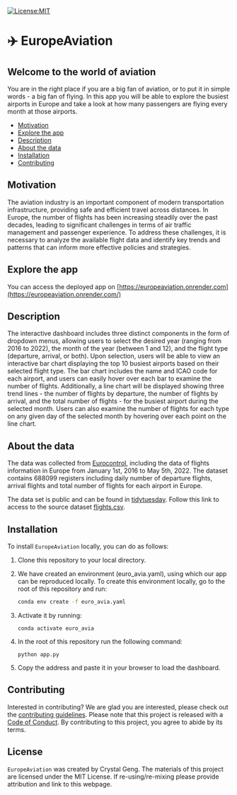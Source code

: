 [<img src="https://img.shields.io/badge/License-MIT-yellow.svg"
alt="License:MIT" />](https://opensource.org/licenses/MIT)

# ✈️ EuropeAviation

## Welcome to the world of aviation

You are in the right place if you are a big fan of aviation, or to put it in simple words - a big fan of flying. In this app you will be able to explore the busiest airports in Europe and take a look at how many passengers are flying every month at those airports.

-   [Motivation](#motivation)
-   [Explore the app](#explore-the-app)
-   [Description](#description)
-   [About the data](#about-the-data)
-   [Installation](#installation)
-   [Contributing](#contributing)

## Motivation 

The aviation industry is an important component of modern transportation infrastructure, providing safe and efficient travel across distances. In Europe, the number of flights has been increasing steadily over the past decades, leading to significant challenges in terms of air traffic management and passenger experience. To address these challenges, it is necessary to analyze the available flight data and identify key trends and patterns that can inform more effective policies and strategies.

## Explore the app 

You can access the deployed app on [https://europeaviation.onrender.com](https://europeaviation.onrender.com/)

## Description 

The interactive dashboard includes three distinct components in the form of dropdown menus, allowing users to select the desired year (ranging from 2016 to 2022), the month of the year (between 1 and 12), and the flight type (departure, arrival, or both). Upon selection, users will be able to view an interactive bar chart displaying the top 10 busiest airports based on their selected flight type. The bar chart includes the name and ICAO code for each airport, and users can easily hover over each bar to examine the number of flights. Additionally, a line chart will be displayed showing three trend lines - the number of flights by departure, the number of flights by arrival, and the total number of flights - for the busiest airport during the selected month. Users can also examine the number of flights for each type on any given day of the selected month by hovering over each point on the line chart.

## About the data 

The data was collected from [Eurocontrol](https://ansperformance.eu/data/), including the data of flights information in Europe from January 1st, 2016 to May 5th, 2022. The dataset contains 688099 registers including daily number of departure flights, arrival flights and total number of flights for each airport in Europe.

The data set is public and can be found in [tidytuesday](https://github.com/rfordatascience/tidytuesday/tree/master/data/2022/2022-07-12). Follow this link to access to the source dataset [flights.csv](https://github.com/rfordatascience/tidytuesday/blob/master/data/2022/2022-07-12/flights.csv).

## Installation 

To install `EuropeAviation` locally, you can do as follows:

1.  Clone this repository to your local directory.

2.  We have created an environment (euro_avia.yaml), using which our app can be reproduced locally. To create this environment locally, go to the root of this repository and run:

    ``` bash
    conda env create -f euro_avia.yaml
    ```

3.  Activate it by running:

        conda activate euro_avia

4.  In the root of this repository run the following command:

        python app.py

5.  Copy the address and paste it in your browser to load the dashboard.

## Contributing 

Interested in contributing? We are glad you are interested, please check out the [contributing guidelines](https://github.com/THF-d8/EuropeAviation/blob/main/CONTRIBUTING.md). Please note that this project is released with a [Code of Conduct](https://github.com/THF-d8/EuropeAviation/blob/main/CODE_OF_CONDUCT.md). By contributing to this project, you agree to abide by its terms.

## License

`EuropeAviation` was created by Crystal Geng. The materials of this project are licensed under the MIT License. If re-using/re-mixing please provide attribution and link to this webpage.
